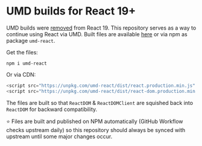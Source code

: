# UMD builds for React 19+

UMD builds were [removed](https://react.dev/blog/2024/04/25/react-19-upgrade-guide#umd-builds-removed) from React 19. This repository serves as a way to continue using React via UMD. Built files are available [here](https://github.com/lofcz/react19umd/releases) or via npm as package `umd-react`. 

Get the files:

```
npm i umd-react
```

Or via CDN:
```js
<script src="https://unpkg.com/umd-react/dist/react.production.min.js" />
<script src="https://unpkg.com/umd-react/dist/react-dom.production.min.js" />
```


The files are built so that `ReactDOM` & `ReactDOMClient` are squished back into `ReactDOM` for backward compatibility.

⭐ Files are built and published on NPM automatically (GitHub Workflow checks upstream daily) so this repository should always be synced with upstream until some major changes occur.
